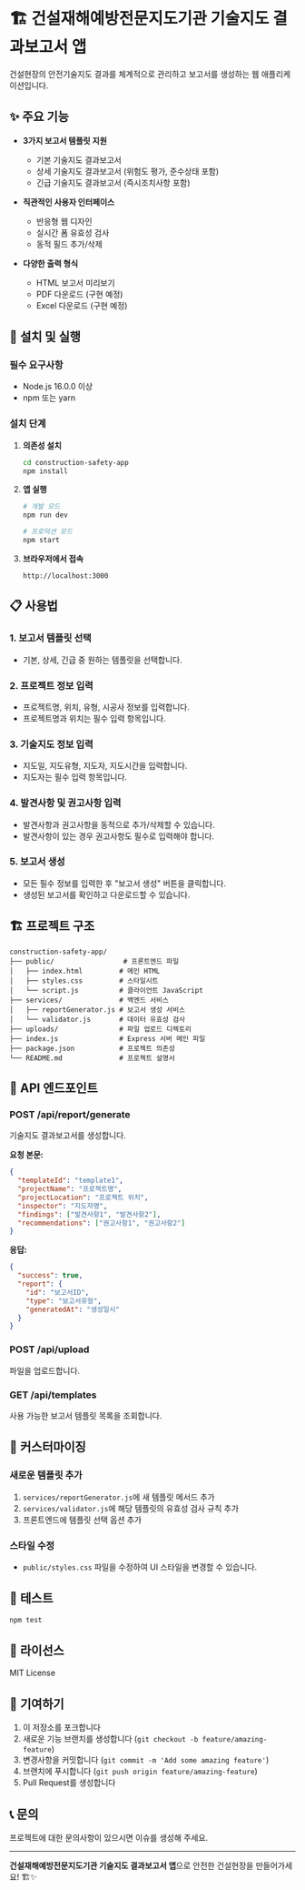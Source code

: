 # 🏗️ 건설재해예방전문지도기관 기술지도 결과보고서 앱

건설현장의 안전기술지도 결과를 체계적으로 관리하고 보고서를 생성하는 웹 애플리케이션입니다.

## ✨ 주요 기능

- **3가지 보고서 템플릿 지원**
  - 기본 기술지도 결과보고서
  - 상세 기술지도 결과보고서 (위험도 평가, 준수상태 포함)
  - 긴급 기술지도 결과보고서 (즉시조치사항 포함)

- **직관적인 사용자 인터페이스**
  - 반응형 웹 디자인
  - 실시간 폼 유효성 검사
  - 동적 필드 추가/삭제

- **다양한 출력 형식**
  - HTML 보고서 미리보기
  - PDF 다운로드 (구현 예정)
  - Excel 다운로드 (구현 예정)

## 🚀 설치 및 실행

### 필수 요구사항
- Node.js 16.0.0 이상
- npm 또는 yarn

### 설치 단계

1. **의존성 설치**
   ```bash
   cd construction-safety-app
   npm install
   ```

2. **앱 실행**
   ```bash
   # 개발 모드
   npm run dev
   
   # 프로덕션 모드
   npm start
   ```

3. **브라우저에서 접속**
   ```
   http://localhost:3000
   ```

## 📋 사용법

### 1. 보고서 템플릿 선택
- 기본, 상세, 긴급 중 원하는 템플릿을 선택합니다.

### 2. 프로젝트 정보 입력
- 프로젝트명, 위치, 유형, 시공사 정보를 입력합니다.
- 프로젝트명과 위치는 필수 입력 항목입니다.

### 3. 기술지도 정보 입력
- 지도일, 지도유형, 지도자, 지도시간을 입력합니다.
- 지도자는 필수 입력 항목입니다.

### 4. 발견사항 및 권고사항 입력
- 발견사항과 권고사항을 동적으로 추가/삭제할 수 있습니다.
- 발견사항이 있는 경우 권고사항도 필수로 입력해야 합니다.

### 5. 보고서 생성
- 모든 필수 정보를 입력한 후 "보고서 생성" 버튼을 클릭합니다.
- 생성된 보고서를 확인하고 다운로드할 수 있습니다.

## 🏗️ 프로젝트 구조

```
construction-safety-app/
├── public/                 # 프론트엔드 파일
│   ├── index.html         # 메인 HTML
│   ├── styles.css         # 스타일시트
│   └── script.js          # 클라이언트 JavaScript
├── services/              # 백엔드 서비스
│   ├── reportGenerator.js # 보고서 생성 서비스
│   └── validator.js       # 데이터 유효성 검사
├── uploads/               # 파일 업로드 디렉토리
├── index.js               # Express 서버 메인 파일
├── package.json           # 프로젝트 의존성
└── README.md              # 프로젝트 설명서
```

## 🔧 API 엔드포인트

### POST /api/report/generate
기술지도 결과보고서를 생성합니다.

**요청 본문:**
```json
{
  "templateId": "template1",
  "projectName": "프로젝트명",
  "projectLocation": "프로젝트 위치",
  "inspector": "지도자명",
  "findings": ["발견사항1", "발견사항2"],
  "recommendations": ["권고사항1", "권고사항2"]
}
```

**응답:**
```json
{
  "success": true,
  "report": {
    "id": "보고서ID",
    "type": "보고서유형",
    "generatedAt": "생성일시"
  }
}
```

### POST /api/upload
파일을 업로드합니다.

### GET /api/templates
사용 가능한 보고서 템플릿 목록을 조회합니다.

## 🎨 커스터마이징

### 새로운 템플릿 추가
1. `services/reportGenerator.js`에 새 템플릿 메서드 추가
2. `services/validator.js`에 해당 템플릿의 유효성 검사 규칙 추가
3. 프론트엔드에 템플릿 선택 옵션 추가

### 스타일 수정
- `public/styles.css` 파일을 수정하여 UI 스타일을 변경할 수 있습니다.

## 🧪 테스트

```bash
npm test
```

## 📝 라이선스

MIT License

## 🤝 기여하기

1. 이 저장소를 포크합니다
2. 새로운 기능 브랜치를 생성합니다 (`git checkout -b feature/amazing-feature`)
3. 변경사항을 커밋합니다 (`git commit -m 'Add some amazing feature'`)
4. 브랜치에 푸시합니다 (`git push origin feature/amazing-feature`)
5. Pull Request를 생성합니다

## 📞 문의

프로젝트에 대한 문의사항이 있으시면 이슈를 생성해 주세요.

---

**건설재해예방전문지도기관 기술지도 결과보고서 앱**으로 안전한 건설현장을 만들어가세요! 🏗️✨
